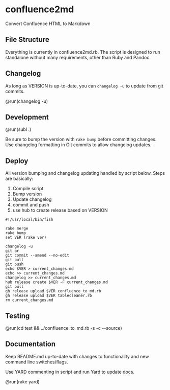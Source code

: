 # confluence2md

Convert Confluence HTML to Markdown

## File Structure

Everything is currently in confluence2md.rb. The script is designed to run standalone without many requirements, other than Ruby and Pandoc.

## Changelog

As long as VERSION is up-to-date, you can `changelog -u` to update from git commits.

@run(changelog -u)

## Development

@run(subl .)

Be sure to bump the version with `rake bump` before committing changes. Use changelog formatting in Git commits to allow changelog updates.

## Deploy

All version bumping and changelog updating handled by script below. Steps are basically:

1. Compile script
1. Bump version
1. Update changelog
1. commit and push
1. use hub to create release based on VERSION

```run
#!/usr/local/bin/fish

rake merge
rake bump
set VER (rake ver)

changelog -u
git ar
git commit --amend --no-edit
git pull
git push
echo $VER > current_changes.md
echo >> current_changes.md
changelog >> current_changes.md
hub release create $VER -F current_changes.md
git pull
gh release upload $VER confluence_to_md.rb
gh release upload $VER tablecleaner.rb
rm current_changes.md
```

## Testing

@run(cd test && ../confluence_to_md.rb -s -c --source)

## Documentation

Keep README.md up-to-date with changes to functionality and new command line switches/flags.

Use YARD commenting in script and run Yard to update docs.

@run(rake yard)
